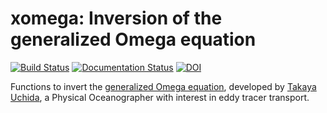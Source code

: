 # xomega: Inversion of the generalized Omega equation

[![Build Status](https://travis-ci.org/roxyboy/xomega.svg?branch=master)](https://travis-ci.org/roxyboy/xomega)
[![Documentation Status](https://readthedocs.org/projects/xomega/badge/?version=latest)](https://xomega.readthedocs.io/en/latest/?badge=latest)
[![DOI](https://zenodo.org/badge/125751493.svg)](https://zenodo.org/badge/latestdoi/125751493)

Functions to invert the [generalized Omega equation](https://journals.ametsoc.org/doi/full/10.1175/1520-0493%282000%29128%3C2270%3AMAAOAC%3E2.0.CO%3B2),
developed by [Takaya Uchida](https://roxyboy.github.io/), a Physical Oceanographer with interest in eddy tracer transport.
